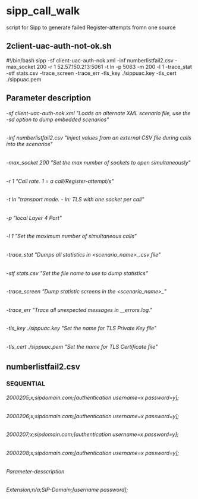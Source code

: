 # sipp_call_walk
script for Sipp to generate failed Register-attempts fromn one source
##  2client-uac-auth-not-ok.sh
#!/bin/bash
sipp -sf client-uac-auth-nok.xml -inf numberlistfail2.csv -max_socket 200 -r 1 52.57.150.213:5061 -t ln -p 5063 -m 200 -l 1 -trace_stat -stf stats.csv -trace_screen -trace_err -tls_key ./sippuac.key -tls_cert ./sippuac.pem
##   Parameter description
######   -sf client-uac-auth-nok.xml     "Loads an alternate XML scenario file, use the -sd option to dump embedded scenarios"
######   -inf numberlistfail2.csv        "Inject values from an external CSV file during calls into the scenarios"
######   -max_socket 200                 "Set the max number of sockets to open simultaneously"
######   -r 1                            "Call rate. 1 = a call/Register-attempt/s"
######   -t ln                           "transport mode. - ln: TLS with one socket per call"
######   -p                              "local Layer 4 Port"
######   -l 1                            "Set the maximum number of simultaneous calls"
######   -trace_stat                     "Dumps all statistics in <scenario_name>_<pid>.csv file"
######   -stf stats.csv                  "Set the file name to use to dump statistics"
######   -trace_screen                   "Dump statistic screens in the <scenario_name>_<pid>"
######   -trace_err                      "Trace all unexpected messages in <scenario file name>_<pid>_errors.log."
######   -tls_key ./sippuac.key          "Set the name for TLS Private Key file"
######   -tls_cert ./sippuac.pem         "Set the name for TLS Certificate file"
######
## numberlistfail2.csv
### SEQUENTIAL
###### 2000205;x;sipdomain.com;[authentication username=x password=y];
###### 2000206;x;sipdomain.com;[authentication username=x password=y];
###### 2000207;x;sipdomain.com;[authentication username=x password=y];
###### 2000208;x;sipdomain.com;[authentication username=x password=y];
###### Parameter-desscription
###### Extension;n/a;SIP-Domain;[username password];

